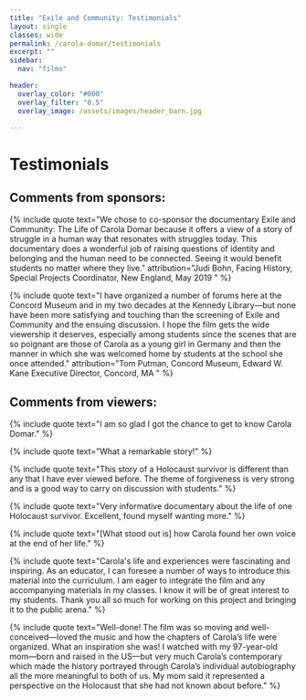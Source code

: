 ```yaml
---
title: "Exile and Community: Testimonials"
layout: single
classes: wide
permalink: /carola-domar/testimonials
excerpt: ""
sidebar:
  nav: "films"

header:
  overlay_color: "#000"
  overlay_filter: "0.5"
  overlay_image: /assets/images/header_barn.jpg

---
```


# Testimonials

## Comments from sponsors:
{% include quote text="We chose to co-sponsor the documentary Exile and Community: The Life of Carola Domar because it offers a view of a story of struggle in a human way that resonates with struggles today. This documentary does a wonderful job of raising questions of identity and belonging and the human need to be connected. Seeing it would benefit students no matter where they live." attribution="Judi Bohn, Facing History, Special Projects Coordinator, New England, May 2019
" %}

{% include quote text="I have organized a number of forums here at the Concord Museum and in my two decades at the Kennedy Library—but none have been more satisfying and touching than the screening of Exile and Community and the ensuing discussion.  I hope the film gets the wide viewership it deserves, especially among students since the scenes that are so poignant are those of Carola as a young girl in Germany and then the manner in which she was welcomed home by students at the school she once attended." attribution="Tom Putman, Concord Museum, Edward W. Kane Executive Director, Concord, MA
" %}


## Comments from viewers:

{% include quote text="I am so glad I got the chance to get to know Carola Domar." %}

{% include quote text="What a remarkable story!" %}

{% include quote text="This story of a Holocaust survivor is different than any that I have ever viewed before. The theme of forgiveness is very strong and is a good way to carry on discussion with students." %}

{% include quote text="Very informative documentary about the life of one Holocaust survivor. Excellent, found myself wanting more." %}

{% include quote text="[What stood out is] how Carola found her own voice at the end of her life." %}

{% include quote text="Carola's life and experiences were fascinating and inspiring. As an educator, I can foresee a number of ways to introduce this material into the curriculum. I am eager to integrate the film and any accompanying materials in my classes. I know it will be of great interest to my students. Thank you all so much for working on this project and bringing it to the public arena." %}

{% include quote text="Well-done! The film was so moving and well-conceived––loved the music and how the chapters of Carola’s life were organized. What an inspiration she was! I watched with my 97-year-old mom––born and raised in the US––but very much Carola’s contemporary which made the history portrayed through Carola’s individual autobiography all the more meaningful to both of us. My mom said it represented a perspective on the Holocaust that she had not known about before." %}
